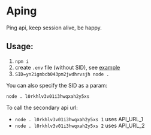 # Aping

Ping api, keep session alive, be happy.

## Usage:

1. `npm i`
2. create `.env` file (without SID), see [example](./.env.example)
3. `SID=yn2igmbcb043pm2jwdhrvsjh node .`

You can also specify the SID as a param:

`node . l0rkhlv3v01i3hwqxah2y5xs`

To call the secondary api url:

- `node . l0rkhlv3v01i3hwqxah2y5xs 1` uses API_URL_1
- `node . l0rkhlv3v01i3hwqxah2y5xs 2` uses API_URL_2
